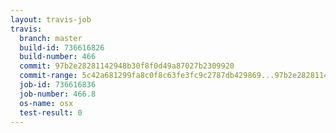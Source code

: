 ```yaml
---
layout: travis-job
travis:
  branch: master
  build-id: 736616826
  build-number: 466
  commit: 97b2e28281142948b30f8f0d49a87027b2309920
  commit-range: 5c42a681299fa8c0f8c63fe3fc9c2787db429869...97b2e28281142948b30f8f0d49a87027b2309920
  job-id: 736616836
  job-number: 466.8
  os-name: osx
  test-result: 0
---
```

